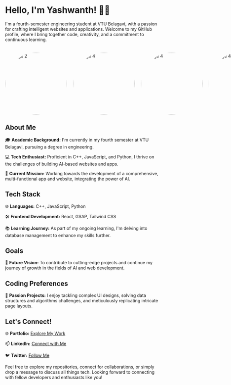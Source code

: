 
  <!-- ### Hi there 👋 -->

    
# Hello, I'm Yashwanth! 👨‍💻
I'm a fourth-semester engineering student at VTU Belagavi, with a passion for crafting intelligent websites and applications. Welcome to my GitHub profile, where I bring together code, creativity, and a commitment to continuous learning.

<div style="display: flex; align-items: center;"><div style="display: flex; align-items: center; margin-top: 20px;">
  <img src="https://github.com/yashwanth-gh/yashwanth-gh/assets/107710864/935d5488-368e-43ae-8bfd-c138f5e265bc" alt="Image 2" width="200" height="200" style="border-radius: 50%; margin-right: 20px;">
  <img src="https://github.com/yashwanth-gh/yashwanth-gh/assets/107710864/ca04014f-6c34-4d91-bad3-ac5db741af87" alt="Image 4" width="200" height="200" style="border-radius: 50%; margin-right: 20px;">
  <img src="https://github.com/yashwanth-gh/yashwanth-gh/assets/107710864/ca04014f-6c34-4d91-bad3-ac5db741af87" alt="Image 4" width="200" height="200" style="border-radius: 50%; margin-right: 20px;">
    <img src="https://github.com/yashwanth-gh/yashwanth-gh/assets/107710864/4fd647f0-4da2-4c8e-9898-2d63a6c253e5" alt="Image 4" width="200" height="200" style="border-radius: 50%; margin-right: 20px;">

  <!-- Additional content or text for the second image can be added here if needed -->
</div>
</div>



## About Me

🎓 **Academic Background:** I'm currently in my fourth semester at VTU Belagavi, pursuing a degree in engineering.

💻 **Tech Enthusiast:** Proficient in C++, JavaScript, and Python, I thrive on the challenges of building AI-based websites and apps.

🚀 **Current Mission:** Working towards the development of a comprehensive, multi-functional app and website, integrating the power of AI.

## Tech Stack

🌐 **Languages:** C++, JavaScript, Python

🛠️ **Frontend Development:** React, GSAP, Tailwind CSS

📚 **Learning Journey:** As part of my ongoing learning, I'm delving into database management to enhance my skills further.

## Goals

🚀 **Future Vision:** To contribute to cutting-edge projects and continue my journey of growth in the fields of AI and web development.

## Coding Preferences

🌟 **Passion Projects:** I enjoy tackling complex UI designs, solving data structures and algorithms challenges, and meticulously replicating intricate page layouts.

## Let's Connect!

🌐 **Portfolio:** [Explore My Work](https://yourportfolio.com/)   

📫 **LinkedIn:** [Connect with Me](https://www.linkedin.com/in/yourlinkedinprofile/)

🐦 **Twitter:** [Follow Me](https://twitter.com/yourtwitterprofile/)

Feel free to explore my repositories, connect for collaborations, or simply drop a message to discuss all things tech. Looking forward to connecting with fellow developers and enthusiasts like you!





